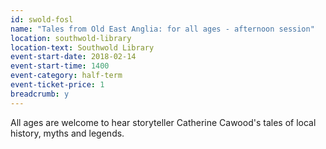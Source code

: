 ```yaml
---
id: swold-fosl
name: "Tales from Old East Anglia: for all ages - afternoon session"
location: southwold-library
location-text: Southwold Library
event-start-date: 2018-02-14
event-start-time: 1400
event-category: half-term
event-ticket-price: 1
breadcrumb: y
---
```


All ages are welcome to hear storyteller Catherine Cawood's tales of local history, myths and legends.
